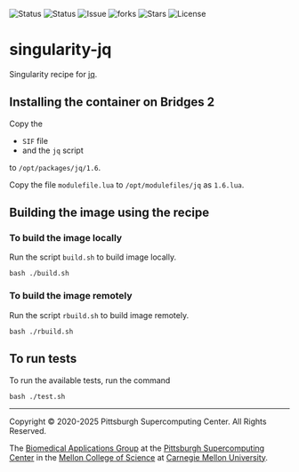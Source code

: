 ![Status](https://github.com/pscedu/singularity-jq/actions/workflows/main.yml/badge.svg)
![Status](https://github.com/pscedu/singularity-jq/actions/workflows/pretty.yml/badge.svg)
![Issue](https://img.shields.io/github/issues/pscedu/singularity-jq)
![forks](https://img.shields.io/github/forks/pscedu/singularity-jq)
![Stars](https://img.shields.io/github/stars/pscedu/singularity-jq)
![License](https://img.shields.io/github/license/pscedu/singularity-jq)

# singularity-jq
Singularity recipe for [jq](https://stedolan.github.io/jq/).

## Installing the container on Bridges 2
Copy the

* `SIF` file
* and the `jq` script

to `/opt/packages/jq/1.6`.

Copy the file `modulefile.lua` to `/opt/modulefiles/jq` as `1.6.lua`.

## Building the image using the recipe
### To build the image locally
Run the script `build.sh` to build image locally.

```
bash ./build.sh
```

### To build the image remotely
Run the script `rbuild.sh` to build image remotely.

```
bash ./rbuild.sh
```

## To run tests
To run the available tests, run the command

```
bash ./test.sh
```

---
Copyright © 2020-2025 Pittsburgh Supercomputing Center. All Rights Reserved.

The [Biomedical Applications Group](https://www.psc.edu/biomedical-applications/) at the [Pittsburgh Supercomputing
Center](http://www.psc.edu) in the [Mellon College of Science](https://www.cmu.edu/mcs/) at [Carnegie Mellon University](http://www.cmu.edu).
